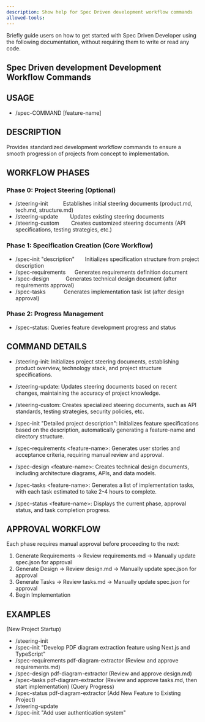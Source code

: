 ```yaml
---
description: Show help for Spec Driven development workflow commands
allowed-tools:
---
```



Briefly guide users on how to get started with Spec Driven Developer using the following documentation, without requiring them to write or read any code.


## Spec Driven development Development Workflow Commands

## USAGE

- /spec-COMMAND [feature-name]

## DESCRIPTION

Provides standardized development workflow commands to ensure a smooth progression of projects from concept to implementation.

## WORKFLOW PHASES

### Phase 0: Project Steering (Optional)

- /steering-init          Establishes initial steering documents (product.md, tech.md, structure.md)
- /steering-update        Updates existing steering documents
- /steering-custom        Creates customized steering documents (API specifications, testing strategies, etc.)

### Phase 1: Specification Creation (Core Workflow)

- /spec-init "description"       Initializes specification structure from project description
- /spec-requirements      Generates requirements definition document
- /spec-design           Generates technical design document (after requirements approval)
- /spec-tasks            Generates implementation task list (after design approval)

### Phase 2: Progress Management

- /spec-status: Queries feature development progress and status

## COMMAND DETAILS

- /steering-init: Initializes project steering documents, establishing product overview, technology stack, and project structure specifications.

- /steering-update: Updates steering documents based on recent changes, maintaining the accuracy of project knowledge.

- /steering-custom: Creates specialized steering documents, such as API standards, testing strategies, security policies, etc.

- /spec-init "Detailed project description": Initializes feature specifications based on the description, automatically generating a feature-name and directory structure.

- /spec-requirements \<feature-name\>: Generates user stories and acceptance criteria, requiring manual review and approval.

- /spec-design \<feature-name\>: Creates technical design documents, including architecture diagrams, APIs, and data models.

- /spec-tasks \<feature-name\>: Generates a list of implementation tasks, with each task estimated to take 2-4 hours to complete.

- /spec-status \<feature-name\>: Displays the current phase, approval status, and task completion progress.

## APPROVAL WORKFLOW

Each phase requires manual approval before proceeding to the next:

1.  Generate Requirements → Review requirements.md → Manually update spec.json for approval
2.  Generate Design → Review design.md → Manually update spec.json for approval
3.  Generate Tasks → Review tasks.md → Manually update spec.json for approval
4.  Begin Implementation

## EXAMPLES

(New Project Startup)
- /steering-init
- /spec-init "Develop PDF diagram extraction feature using Next.js and TypeScript"
- /spec-requirements pdf-diagram-extractor
(Review and approve requirements.md)
- /spec-design pdf-diagram-extractor
(Review and approve design.md)
- /spec-tasks pdf-diagram-extractor
(Review and approve tasks.md, then start implementation)
(Query Progress)
- /spec-status pdf-diagram-extractor
(Add New Feature to Existing Project)
- /steering-update
- /spec-init "Add user authentication system"
